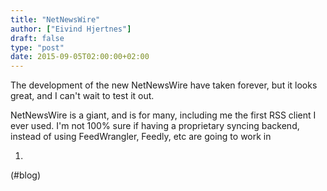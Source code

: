 ```yaml
---
title: "NetNewsWire"
author: ["Eivind Hjertnes"]
draft: false
type: "post"
date: 2015-09-05T02:00:00+02:00
---
```


The development of the new NetNewsWire have taken forever, but it looks
great, and I can't wait to test it out.

NetNewsWire is a giant, and is for many, including me the first RSS
client I ever used. I'm not 100% sure if having a proprietary syncing
backend, instead of using FeedWrangler, Feedly, etc are going to work in

1.

(#blog)
